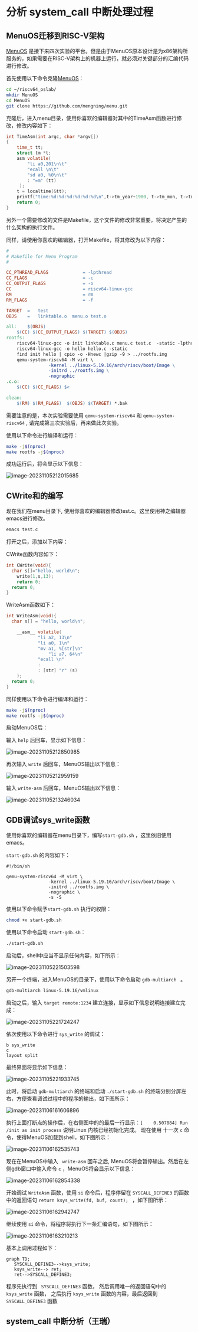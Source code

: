 # 分析 system_call 中断处理过程

## MenuOS迁移到RISC-V架构

[MenuOS](https://github.com/mengning/menu/tree/master) 是接下来四次实验的平台。但是由于MenuOS原本设计是为x86架构所服务的，如果需要在RISC-V架构上的机器上运行，就必须对关键部分的汇编代码进行修改。

首先使用以下命令克隆[MenuOS](https://github.com/mengning/menu/tree/master)：

```bash
cd ~/riscv64_oslab/
mkdir MenuOS
cd MenuOS
git clone https://github.com/mengning/menu.git
```

克隆后，进入menu目录，使用你喜欢的编辑器对其中的TimeAsm函数进行修改，修改内容如下：

```c
int TimeAsm(int argc, char *argv[])
{
    time_t tt;
    struct tm *t;
    asm volatile(
        "li a0,201\n\t"
        "ecall \n\t"
        "sd a0, %0\n\t"
        : "=m" (tt)
     );
    t = localtime(&tt);
    printf("time:%d:%d:%d:%d:%d:%d\n",t->tm_year+1900, t->tm_mon, t->tm_mday, t->tm_hour, t->tm_min, t->tm_sec);
    return 0;
}
```

另外一个需要修改的文件是Makefile，这个文件的修改非常重要，将决定产生的什么架构的执行文件。

同样，请使用你喜欢的编辑器，打开Makefile，将其修改为以下内容：

```makefile
#
# Makefile for Menu Program
#

CC_PTHREAD_FLAGS			 = -lpthread
CC_FLAGS                     = -c 
CC_OUTPUT_FLAGS				 = -o
CC                           = riscv64-linux-gcc
RM                           = rm
RM_FLAGS                     = -f

TARGET  =   test
OBJS    =   linktable.o  menu.o test.o

all:	$(OBJS)
	$(CC) $(CC_OUTPUT_FLAGS) $(TARGET) $(OBJS) 
rootfs:
	riscv64-linux-gcc -o init linktable.c menu.c test.c  -static -lpthread
	riscv64-linux-gcc -o hello hello.c -static
	find init hello | cpio -o -Hnewc |gzip -9 > ../rootfs.img
	qemu-system-riscv64 -M virt \
			    -kernel ../linux-5.19.16/arch/riscv/boot/Image \
		        -initrd ../rootfs.img \
                -nographic
.c.o:
	$(CC) $(CC_FLAGS) $<

clean:
	$(RM) $(RM_FLAGS)  $(OBJS) $(TARGET) *.bak
```

需要注意的是，本次实验需要使用 `qemu-system-riscv64` 和 `qemu-system-riscv64` , 请完成第三次实验后，再来做此次实验。

使用以下命令进行编译和运行：

```bash
make -j$(nproc)
make rootfs -j$(nproc)
```

成功运行后，将会显示以下信息：

![image-20231105212015685](https://ellog.oss-cn-beijing.aliyuncs.com/ossimgs/image-20231105212015685.png)

## CWrite和的编写

现在我们在menu目录下, 使用你喜欢的编辑器修改test.c。这里使用神之编辑器emacs进行修改。

```bash
emacs test.c
```

打开之后，添加以下内容：

CWrite函数内容如下：

```C
int CWrite(void){
  char s[]="hello, world\n";
	write(1,s,13);
	return 0;
  return 0;
}
```

WriteAsm函数如下：

```c
int WriteAsm(void){
  char s[] = "hello, world\n";

    __asm__ volatile(
		    "li a2, 13\n"
		    "li a0, 1\n"
		    "mv a1, %[str]\n"
	    	    "li a7, 64\n"
		    "ecall \n"
		    :
		    : [str] "r" (s)
    );
  return 0;
}
```

同样使用以下命令进行编译和运行：

```bash
make -j$(nproc)
make rootfs -j$(nproc)
```

启动MenuOS后：

输入 `help` 后回车，显示如下信息：

![image-20231105212850985](https://ellog.oss-cn-beijing.aliyuncs.com/ossimgs/image-20231105212850985.png)

再次输入 `write` 后回车，MenuOS输出以下信息：

![image-20231105212959159](https://ellog.oss-cn-beijing.aliyuncs.com/ossimgs/image-20231105212959159.png)

输入 `write-asm` 后回车，MenuOS输出以下信息：

![image-20231105213246034](https://ellog.oss-cn-beijing.aliyuncs.com/ossimgs/image-20231105213246034.png)

## GDB调试sys_write函数

使用你喜欢的编辑器在menu目录下，编写`start-gdb.sh` ，这里依旧使用emacs。

`start-gdb.sh` 的内容如下：

```shell
#!/bin/sh

qemu-system-riscv64 -M virt \
			    -kernel ../linux-5.19.16/arch/riscv/boot/Image \
		        -initrd ../rootfs.img \
                -nographic \
                -s -S
```

使用以下命令赋予`start-gdb.sh` 执行的权限：

```bash
chmod +x start-gdb.sh
```

使用以下命令启动 `start-gdb.sh`：

```bash
./start-gdb.sh
```

启动后，shell中应当不显示任何内容，如下所示：

![image-20231105221503598](https://ellog.oss-cn-beijing.aliyuncs.com/ossimgs/image-20231105221503598.png)

另开一个终端，进入MenuOS的目录下，使用以下命令启动 `gdb-multiarch ` 。

```bash
gdb-multiarch linux-5.19.16/vmlinux
```

启动之后，输入 `target remote:1234` 建立连接，显示如下信息说明连接建立完成：

![image-20231105221724247](https://ellog.oss-cn-beijing.aliyuncs.com/ossimgs/image-20231105221724247.png)

依次使用以下命令进行 `sys_write` 的调试：

```gdb
b sys_write
c
layout split
```

最终界面将显示如下信息：

![image-20231105221933745](https://ellog.oss-cn-beijing.aliyuncs.com/ossimgs/image-20231105221933745.png)

此时，将启动 `gdb-multiarch` 的终端和启动 `./start-gdb.sh` 的终端分别分屏左右，方便查看调试过程中的程序的输出，如下图所示：

![image-20231106161606896](https://ellog.oss-cn-beijing.aliyuncs.com/ossimgs/image-20231106161606896.png)

执行上面打断点的操作后，在右侧图中的的最后一行显示：`[    0.507884] Run /init as init process` 说明Linux 内核已经初始化完成。
现在使用 十一次 `c` 命令，使得MenuOS加载到shell，如下图所示：

![image-20231106162535743](https://ellog.oss-cn-beijing.aliyuncs.com/ossimgs/image-20231106162535743.png)

现在在MenuOS中输入 ` write-asm` 回车之后, MenuOS将会暂停输出。然后在左侧gdb窗口中输入命令 `c` ，MenuOS将会显示以下信息：

![image-20231106162854338](https://ellog.oss-cn-beijing.aliyuncs.com/ossimgs/image-20231106162854338.png)

开始调试 `WriteAsm` 函数，使用 `si` 命令后，程序停留在 `SYSCALL_DEFINE3` 的函数中的返回语句 `return ksys_write(fd, buf, count); ` ，如下图所示：

![image-20231106162942747](https://ellog.oss-cn-beijing.aliyuncs.com/ossimgs/image-20231106162942747.png)

继续使用 `si` 命令，将程序将执行下一条汇编语句，如下图所示：

![image-20231106163210213](https://ellog.oss-cn-beijing.aliyuncs.com/ossimgs/image-20231106163210213.png)

基本上调用过程如下：

```mermaid
graph TD;
   SYSCALL_DEFINE3-->ksys_write;
   ksys_write--> ret;
   ret-->SYSCALL_DEFINE3;
```

程序先执行到 ` SYSCALL_DEFINE3` 函数， 然后调用唯一的返回语句中的 `ksys_write` 函数， 之后执行 `ksys_write` 函数的内容，最后返回到 `SYSCALL_DEFINE3` 函数

## system_call 中断分析（王瑞）


